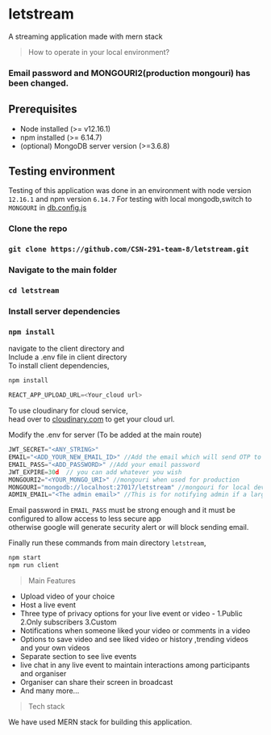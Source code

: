 # letstream
A streaming application made with mern stack

> How to operate in your local environment?

### Email password and MONGOURI2(production mongouri) has been changed.

## Prerequisites

* Node installed (>= v12.16.1)
* npm installed (>= 6.14.7)
* (optional) MongoDB server version (>=3.6.8)

## Testing environment

Testing of this application was done in an environment with node version `12.16.1` and npm version `6.14.7`
For testing with local mongodb,switch to `MONGOURI` in <a href="/utils/db.config.js">db.config.js</a>

### Clone the repo

### `git clone https://github.com/CSN-291-team-8/letstream.git`

### Navigate to the main folder

### `cd letstream` 

### Install server dependencies

### `npm install`

navigate to the client directory and <br/>
Include a .env file in client directory<br/>
To install client dependencies,

```bash
npm install
```

```javascript
REACT_APP_UPLOAD_URL=<Your_cloud url>
```
To use cloudinary for cloud service,<br/>
head over to [cloudinary.com](https://cloudinary.com) to get your cloud url.

Modify the .env for server (To be added at the main route)

```javascript
JWT_SECRET="<ANY_STRING>"
EMAIL="<ADD_YOUR_NEW_EMAIL_ID>" //Add the email which will send OTP to other email
EMAIL_PASS="<ADD_PASSWORD>" //Add your email password
JWT_EXPIRE=30d  // you can add whatever you wish
MONGOURI2="<YOUR_MONGO_URI>" //mongouri when used for production
MONGOURI="mongodb://localhost:27017/letstream" //mongouri for local development
ADMIN_EMAIL="<The admin email>" //This is for notifying admin if a large number of users are reporting a video
```
Email password in `EMAIL_PASS` must be strong enough and it must be configured to allow access to less secure app<br/>
otherwise google will generate security alert or will block sending email.

Finally run these commands from main directory `letstream`,

```bash
npm start
npm run client
```

> Main Features

* Upload video of your choice
* Host a live event
* Three type of privacy options for your live event or video - 1.Public 2.Only subscribers 3.Custom 
* Notifications when someone liked your video or comments in a video
* Options to save video and see liked video or history ,trending videos and your own videos
* Separate section to see live events
* live chat in any live event to maintain interactions among participants and organiser
* Organiser can share their screen in broadcast 
* And many more...

> Tech stack

We have used MERN stack for building this application.









 
 
